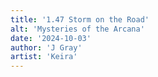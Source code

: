 ```yaml
---
title: '1.47 Storm on the Road'
alt: 'Mysteries of the Arcana'
date: '2024-10-03'
author: 'J Gray'
artist: 'Keira'
---
```

